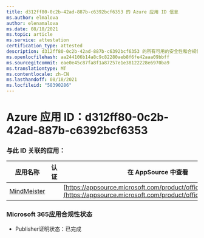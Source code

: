 ```yaml
---
title: d312ff80-0c2b-42ad-887b-c6392bcf6353 的 Azure 应用 ID 信息
ms.author: elmalova
author: elenamalova
ms.date: 08/18/2021
ms.topic: article
ms.service: attestation
certification_type: attested
description: d312ff80-0c2b-42ad-887b-c6392bcf6353 的所有可用的安全性和合规性信息。
ms.openlocfilehash: aa244106b14a8c9c82280aeb8f6fe42aaa09bbff
ms.sourcegitcommit: eae0e45c87fa8f1a87257e1e38122228e6970ba9
ms.translationtype: MT
ms.contentlocale: zh-CN
ms.lasthandoff: 08/18/2021
ms.locfileid: "58390286"
---
```

# <a name="azure-app-id-d312ff80-0c2b-42ad-887b-c6392bcf6353"></a>Azure 应用 ID：d312ff80-0c2b-42ad-887b-c6392bcf6353


### <a name="apps-associated-with-this-id"></a>与此 ID 关联的应用：
| **应用名称** | **认证** | **在 AppSource 中查看** |
|--------------|---------------|-----------------------|
| [MindMeister](https://docs.microsoft.com/microsoft-365-app-certification/forward/WA104381116) |  | [https://appsource.microsoft.com/product/office/WA104381116](https://appsource.microsoft.com/product/office/WA104381116) |

### <a name="microsoft-365-app-compliance-status"></a>Microsoft 365应用合规性状态
- Publisher证明状态：已完成
